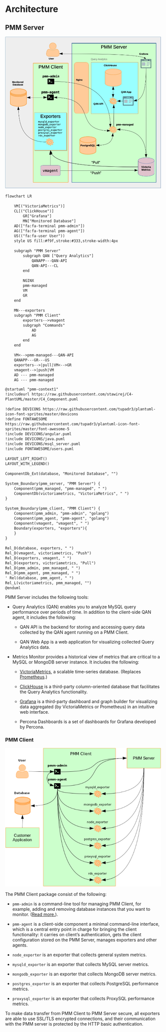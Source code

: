 # Architecture

## PMM Server

![image](../_images/PMM_Architecture_Client_Server.jpg)

```mermaid
flowchart LR

    VM[("VictoriaMetrics")]
    CL[("ClickHouse")]
        GR["Grafana"]
        MN["Monitored Database"]
    AD(["fa:fa-terminal pmm-admin"])
    AG(["fa:fa-terminal pmm-agent"])
    US(("fa:fa-user User"))
    style US fill:#f9f,stroke:#333,stroke-width:4px

    subgraph "PMM Server"
        subgraph QAN ["Query Analytics"]
            QANAPP---QAN-API
            QAN-API---CL
        end

        NGINX
        pmm-managed
        VM
        GR
    end

    MN---exporters
    subgraph "PMM Client"
        exporters-->vmagent
        subgraph "Commands"
            AD
            AG
        end
    end

    VM<-->pmm-managed---QAN-API
    QANAPP---GR---US
    exporters-->|pull|VM<-->GR
    vmagent-->|push|VM
    AD --- pmm-managed
    AG --- pmm-managed
```

```plantuml
@startuml "pmm-context1"
!includeurl https://raw.githubusercontent.com/stawirej/C4-PlantUML/master/C4_Component.puml

!define DEVICONS https://raw.githubusercontent.com/tupadr3/plantuml-icon-font-sprites/master/devicons
!define FONTAWESOME https://raw.githubusercontent.com/tupadr3/plantuml-icon-font-sprites/master/font-awesome-5
!include DEVICONS/angular.puml
!include DEVICONS/java.puml
!include DEVICONS/msql_server.puml
!include FONTAWESOME/users.puml

LAYOUT_LEFT_RIGHT()
LAYOUT_WITH_LEGEND()

ComponentDb_Ext(database, "Monitored Database", "")

System_Boundary(pmm_server, "PMM Server") {
    Component(pmm_managed, "pmm-managed", " ")
    ComponentDb(victoriametrics, "VictoriaMetrics", " ")
}

System_Boundary(pmm_client, "PMM Client") {
    Component(pmm_admin, "pmm-admin", "golang")
    Component(pmm_agent, "pmm-agent", "golang")
    Component(vmagent, "vmagent", " ")
    Boundary(exporters, "exporters"){
    }
}

Rel_D(database, exporters, " ")
Rel_D(vmagent, victoriametrics, "Push")
Rel_D(exporters, vmagent, " ")
Rel_D(exporters, victoriametrics, "Pull")
Rel_D(pmm_admin, pmm_managed, " ")
Rel_D(pmm_agent, pmm_managed, " ")
' Rel(database, pmm_agent, " ")
Rel_L(victoriametrics, pmm_managed, "")
@enduml
```




PMM Server includes the following tools:

- Query Analytics (QAN) enables you to analyze MySQL query performance over periods of time. In addition to the client-side QAN agent, it includes the following:

    - QAN API is the backend for storing and accessing query data collected by the QAN agent running on a PMM Client.

    - QAN Web App is a web application for visualizing collected Query Analytics data.

- Metrics Monitor provides a historical view of metrics that are critical to a MySQL or MongoDB server instance. It includes the following:

    - [VictoriaMetrics](https://github.com/VictoriaMetrics/VictoriaMetrics), a scalable time-series database. (Replaces [Prometheus](https://prometheus.io).)

    - [ClickHouse](https://clickhouse.tech/) is a third-party column-oriented database that facilitates the Query Analytics functionality.

    - [Grafana](http://docs.grafana.org/) is a third-party dashboard and graph builder for visualizing data aggregated (by VictoriaMetrics or Prometheus) in an intuitive web interface.

    - Percona Dashboards is a set of dashboards for Grafana developed by Percona.

### PMM Client

![image](../_images/diagram.pmm.client-architecture.png)

The PMM Client package consist of the following:

* `pmm-admin` is a command-line tool for managing PMM Client, for example, adding and removing database instances that you want to monitor. ([Read more.](../details/commands/pmm-admin.md)).

* `pmm-agent` is a client-side component a minimal command-line interface, which is a central entry point in charge for bringing the client functionality: it carries on client’s authentication, gets the client configuration stored on the PMM Server, manages exporters and other agents.

* `node_exporter` is an exporter that collects general system metrics.

* `mysqld_exporter` is an exporter that collects MySQL server metrics.

* `mongodb_exporter` is an exporter that collects MongoDB server metrics.

* `postgres_exporter` is an exporter that collects PostgreSQL performance metrics.

* `proxysql_exporter` is an exporter that collects ProxySQL performance metrics.

To make data transfer from PMM Client to PMM Server secure, all exporters are able to use SSL/TLS encrypted connections, and their communication with the PMM server is protected by the HTTP basic authentication.
